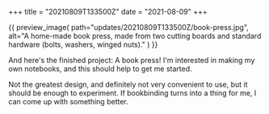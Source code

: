 +++
title = "20210809T133500Z"
date  = "2021-08-09"
+++

{{
    preview_image(
        path="updates/20210809T133500Z/book-press.jpg",
        alt="A home-made book press, made from two cutting boards and standard hardware (bolts, washers, winged nuts)."
    )
}}

And here's the finished project: A book press! I'm interested in making my own notebooks, and this should help to get me started.

Not the greatest design, and definitely not very convenient to use, but it should be enough to experiment. If bookbinding turns into a thing for me, I can come up with something better.
